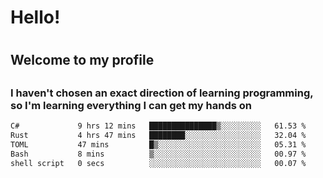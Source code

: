 
<h1>Hello!<h1>
<h2>Welcome to my profile<h2>
<h3>I haven't chosen an exact direction of learning programming, so I'm learning everything I can get my hands on</h3>

<!--START_SECTION:waka-->

```txt
C#             9 hrs 12 mins   ███████████████▒░░░░░░░░░   61.53 %
Rust           4 hrs 47 mins   ████████░░░░░░░░░░░░░░░░░   32.04 %
TOML           47 mins         █▒░░░░░░░░░░░░░░░░░░░░░░░   05.31 %
Bash           8 mins          ▒░░░░░░░░░░░░░░░░░░░░░░░░   00.97 %
shell script   0 secs          ░░░░░░░░░░░░░░░░░░░░░░░░░   00.07 %
```

<!--END_SECTION:waka-->
